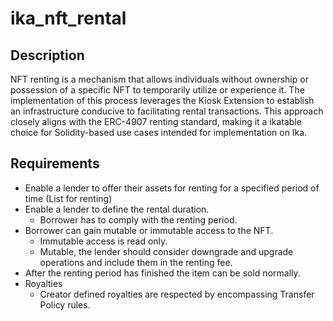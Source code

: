 # ika_nft_rental

## **Description**

NFT renting is a mechanism that allows individuals without ownership or possession of a specific NFT to temporarily utilize or experience it. The implementation of this process leverages the Kiosk Extension to establish an infrastructure conducive to facilitating rental transactions. This approach closely aligns with the ERC-4907 renting standard, making it a ikatable choice for Solidity-based use cases intended for implementation on Ika.

## **Requirements**

- Enable a lender to offer their assets for renting for a specified period of time (List for renting)
- Enable a lender to define the rental duration.
    - Borrower has to comply with the renting period.
- Borrower can gain mutable or immutable access to the NFT.
    - Immutable access is read only.
    - Mutable, the lender should consider downgrade and upgrade operations and include them in the renting fee.
- After the renting period has finished the item can be sold normally.
- Royalties
    - Creator defined royalties are respected by encompassing Transfer Policy rules.